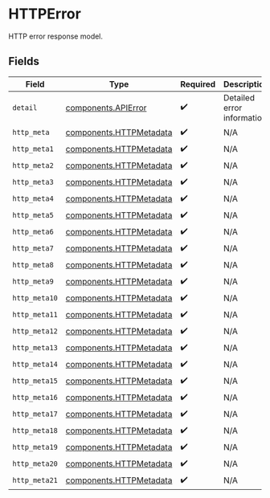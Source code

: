 # HTTPError

HTTP error response model.


## Fields

| Field                                                              | Type                                                               | Required                                                           | Description                                                        |
| ------------------------------------------------------------------ | ------------------------------------------------------------------ | ------------------------------------------------------------------ | ------------------------------------------------------------------ |
| `detail`                                                           | [components.APIError](../../models/components/apierror.md)         | :heavy_check_mark:                                                 | Detailed error information.                                        |
| `http_meta`                                                        | [components.HTTPMetadata](../../models/components/httpmetadata.md) | :heavy_check_mark:                                                 | N/A                                                                |
| `http_meta1`                                                       | [components.HTTPMetadata](../../models/components/httpmetadata.md) | :heavy_check_mark:                                                 | N/A                                                                |
| `http_meta2`                                                       | [components.HTTPMetadata](../../models/components/httpmetadata.md) | :heavy_check_mark:                                                 | N/A                                                                |
| `http_meta3`                                                       | [components.HTTPMetadata](../../models/components/httpmetadata.md) | :heavy_check_mark:                                                 | N/A                                                                |
| `http_meta4`                                                       | [components.HTTPMetadata](../../models/components/httpmetadata.md) | :heavy_check_mark:                                                 | N/A                                                                |
| `http_meta5`                                                       | [components.HTTPMetadata](../../models/components/httpmetadata.md) | :heavy_check_mark:                                                 | N/A                                                                |
| `http_meta6`                                                       | [components.HTTPMetadata](../../models/components/httpmetadata.md) | :heavy_check_mark:                                                 | N/A                                                                |
| `http_meta7`                                                       | [components.HTTPMetadata](../../models/components/httpmetadata.md) | :heavy_check_mark:                                                 | N/A                                                                |
| `http_meta8`                                                       | [components.HTTPMetadata](../../models/components/httpmetadata.md) | :heavy_check_mark:                                                 | N/A                                                                |
| `http_meta9`                                                       | [components.HTTPMetadata](../../models/components/httpmetadata.md) | :heavy_check_mark:                                                 | N/A                                                                |
| `http_meta10`                                                      | [components.HTTPMetadata](../../models/components/httpmetadata.md) | :heavy_check_mark:                                                 | N/A                                                                |
| `http_meta11`                                                      | [components.HTTPMetadata](../../models/components/httpmetadata.md) | :heavy_check_mark:                                                 | N/A                                                                |
| `http_meta12`                                                      | [components.HTTPMetadata](../../models/components/httpmetadata.md) | :heavy_check_mark:                                                 | N/A                                                                |
| `http_meta13`                                                      | [components.HTTPMetadata](../../models/components/httpmetadata.md) | :heavy_check_mark:                                                 | N/A                                                                |
| `http_meta14`                                                      | [components.HTTPMetadata](../../models/components/httpmetadata.md) | :heavy_check_mark:                                                 | N/A                                                                |
| `http_meta15`                                                      | [components.HTTPMetadata](../../models/components/httpmetadata.md) | :heavy_check_mark:                                                 | N/A                                                                |
| `http_meta16`                                                      | [components.HTTPMetadata](../../models/components/httpmetadata.md) | :heavy_check_mark:                                                 | N/A                                                                |
| `http_meta17`                                                      | [components.HTTPMetadata](../../models/components/httpmetadata.md) | :heavy_check_mark:                                                 | N/A                                                                |
| `http_meta18`                                                      | [components.HTTPMetadata](../../models/components/httpmetadata.md) | :heavy_check_mark:                                                 | N/A                                                                |
| `http_meta19`                                                      | [components.HTTPMetadata](../../models/components/httpmetadata.md) | :heavy_check_mark:                                                 | N/A                                                                |
| `http_meta20`                                                      | [components.HTTPMetadata](../../models/components/httpmetadata.md) | :heavy_check_mark:                                                 | N/A                                                                |
| `http_meta21`                                                      | [components.HTTPMetadata](../../models/components/httpmetadata.md) | :heavy_check_mark:                                                 | N/A                                                                |